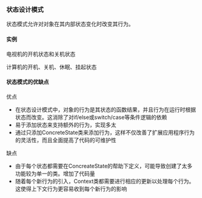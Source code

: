 ### 状态设计模式

状态模式允许对对象在其内部状态变化时改变其行为。

#### 实例

电视机的开机状态和关机状态

计算机的开机、关机、休眠、挂起状态

#### 状态模式的优缺点

优点

* 在状态设计模式中，对象的行为是其状态的函数结果，并且行为在运行时根据状态而改变。这消除了对if/else或switch/case等条件逻辑的依赖
* 易于添加状态来支持额外的行为，实现多太
* 通过只添加ConcreteState类来添加行为，这样不仅改善了扩展应用程序行为的灵活性，而且全面提高了代码的可维护性

缺点

* 由于每个状态都需要在ConcreateState的帮助下定义，可能导致创建了太多功能较为单一的类。增加了代码量
* 随着每个新行为的引入，Context类都需要进行相应的更新以处理每个行为。这使得上下文行为更容易收到每个新行为的影响